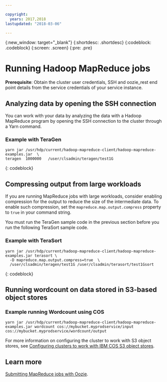 ```yaml
---

copyright:
  years: 2017,2018
lastupdated: "2018-03-06"

---
```


<!-- Attribute definitions -->
{:new_window: target="_blank"}
{:shortdesc: .shortdesc}
{:codeblock: .codeblock}
{:screen: .screen}
{:pre: .pre}

# Running Hadoop MapReduce jobs

**Prerequisite**: Obtain the cluster user credentials, SSH and oozie_rest end point details from the service credentials of your service instance.

## Analyzing data by opening the SSH connection

You can work with your data by analyzing the data with a Hadoop MapReduce program by opening the SSH connection to the cluster through a Yarn command.

### Example with TeraGen

```
yarn jar /usr/hdp/current/hadoop-mapreduce-client/hadoop-mapreduce-examples.jar  \
teragen  1000000   /user/clsadmin/teragen/test1G
```
{: codeblock}

## Compressing output from large workloads

If you are running MapReduce jobs with large workloads, consider enabling compression for the output to reduce the size of the intermediate data. To enable such compression, set the `mapreduce.map.output.compress` property to `true` in your command string.

You must run the TeraGen sample code in the previous section before you run the following TeraSort sample code.

### Example with TeraSort

```
yarn jar /usr/hdp/current/hadoop-mapreduce-client/hadoop-mapreduce-examples.jar terasort \
  -D mapreduce.map.output.compress=true  \
  /user/clsadmin/teragen/test1G /user/clsadmin/terasort/test1Gsort
```
{: codeblock}

## Running wordcount on data stored in S3-based object stores

### Example running Wordcount using COS
```
yarn jar /usr/hdp/current/hadoop-mapreduce-client/hadoop-mapreduce-examples.jar wordcount cos://mybucket.myprodservice/input cos://mybucket.myprodservice/wordcount/output
```

For more information on configuring the cluster to work with S3 object stores, see [Configuring clusters to work with IBM COS S3 object stores](/docs/services/AnalyticsEngine/configure-COS-S3-object-storage.html).

## Learn more

[Submitting MapReduce jobs with Oozie](/docs/services/AnalyticsEngine/working-with-oozie.html).
